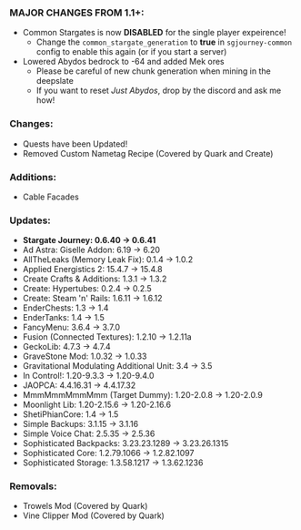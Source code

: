 ### MAJOR CHANGES FROM 1.1+:
- Common Stargates is now **DISABLED** for the single player expeirence!
  - Change the `common_stargate_generation` to **true** in `sgjourney-common` config to enable this again (or if you start a server)
- Lowered Abydos bedrock to -64 and added Mek ores
  - Please be careful of new chunk generation when mining in the deepslate
  - If you want to reset *Just Abydos*, drop by the discord and ask me how!

### Changes:
- Quests have been Updated!
- Removed Custom Nametag Recipe (Covered by Quark and Create)

### Additions:
- Cable Facades

### Updates:
- **Stargate Journey: 0.6.40 -> 0.6.41**
- Ad Astra: Giselle Addon: 6.19 -> 6.20
- AllTheLeaks (Memory Leak Fix): 0.1.4 -> 1.0.2
- Applied Energistics 2: 15.4.7 -> 15.4.8
- Create Crafts & Additions: 1.3.1 -> 1.3.2
- Create: Hypertubes: 0.2.4 -> 0.2.5
- Create: Steam 'n' Rails: 1.6.11 -> 1.6.12
- EnderChests: 1.3 -> 1.4
- EnderTanks: 1.4 -> 1.5
- FancyMenu: 3.6.4 -> 3.7.0
- Fusion (Connected Textures): 1.2.10 -> 1.2.11a
- GeckoLib: 4.7.3 -> 4.7.4
- GraveStone Mod: 1.0.32 -> 1.0.33
- Gravitational Modulating Additional Unit: 3.4 -> 3.5
- In Control!: 1.20-9.3.3 -> 1.20-9.4.0
- JAOPCA: 4.4.16.31 -> 4.4.17.32
- MmmMmmMmmMmm (Target Dummy): 1.20-2.0.8 -> 1.20-2.0.9
- Moonlight Lib: 1.20-2.15.6 -> 1.20-2.16.6
- ShetiPhianCore: 1.4 -> 1.5
- Simple Backups: 3.1.15 -> 3.1.16
- Simple Voice Chat: 2.5.35 -> 2.5.36
- Sophisticated Backpacks: 3.23.23.1289 -> 3.23.26.1315
- Sophisticated Core: 1.2.79.1066 -> 1.2.82.1097
- Sophisticated Storage: 1.3.58.1217 -> 1.3.62.1236

### Removals:
- Trowels Mod (Covered by Quark)
- Vine Clipper Mod (Covered by Quark)
